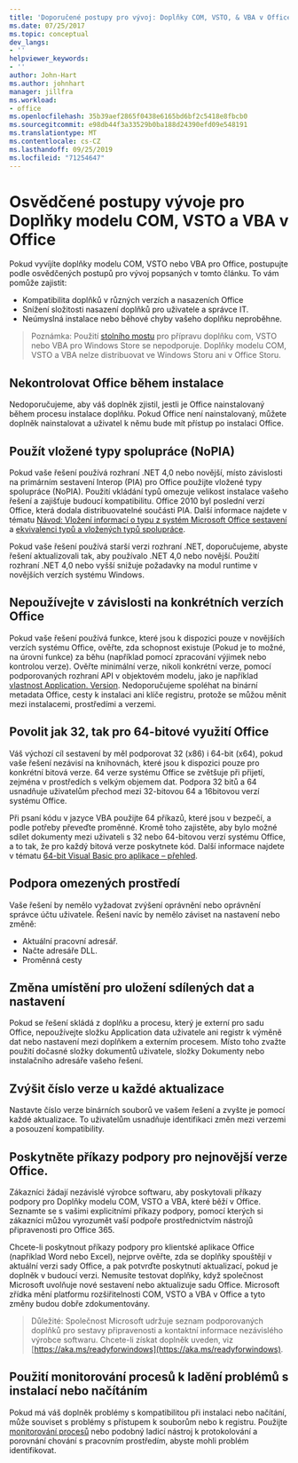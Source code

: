 ```yaml
---
title: 'Doporučené postupy pro vývoj: Doplňky COM, VSTO, & VBA v Office'
ms.date: 07/25/2017
ms.topic: conceptual
dev_langs:
- ''
helpviewer_keywords:
- ''
author: John-Hart
ms.author: johnhart
manager: jillfra
ms.workload:
- office
ms.openlocfilehash: 35b39aef2865f0438e6165bd6bf2c5418e8fbcb0
ms.sourcegitcommit: e98db44f3a33529b0ba188d24390efd09e548191
ms.translationtype: MT
ms.contentlocale: cs-CZ
ms.lasthandoff: 09/25/2019
ms.locfileid: "71254647"
---
```

# <a name="development-best-practices-for-com-vsto-and-vba-add-ins-in-office"></a>Osvědčené postupy vývoje pro Doplňky modelu COM, VSTO a VBA v Office
  Pokud vyvíjíte doplňky modelu COM, VSTO nebo VBA pro Office, postupujte podle osvědčených postupů pro vývoj popsaných v tomto článku.   To vám pomůže zajistit:

- Kompatibilita doplňků v různých verzích a nasazeních Office
- Snížení složitosti nasazení doplňků pro uživatele a správce IT.
- Neúmyslná instalace nebo běhové chyby vašeho doplňku neproběhne.

>Poznámka: Použití [stolního mostu](/windows/uwp/porting/desktop-to-uwp-root) pro přípravu doplňku com, VSTO nebo VBA pro Windows Store se nepodporuje. Doplňky modelu COM, VSTO a VBA nelze distribuovat ve Windows Storu ani v Office Storu.

## <a name="do-not-check-for-office-during-installation"></a>Nekontrolovat Office během instalace
 Nedoporučujeme, aby váš doplněk zjistil, jestli je Office nainstalovaný během procesu instalace doplňku. Pokud Office není nainstalovaný, můžete doplněk nainstalovat a uživatel k němu bude mít přístup po instalaci Office.

## <a name="use-embedded-interop-types-nopia"></a>Použít vložené typy spolupráce (NoPIA)
Pokud vaše řešení používá rozhraní .NET 4,0 nebo novější, místo závislosti na primárním sestavení Interop (PIA) pro Office použijte vložené typy spolupráce (NoPIA). Použití vkládání typů omezuje velikost instalace vašeho řešení a zajišťuje budoucí kompatibilitu. Office 2010 byl poslední verzí Office, která dodala distribuovatelné součásti PIA. Další informace najdete v tématu [Návod: Vložení informací o typu z systém Microsoft Office sestavení](https://msdn.microsoft.com/library/ee317478.aspx) a [ekvivalenci typů a vložených typů spolupráce](/windows/uwp/porting/desktop-to-uwp-root).

Pokud vaše řešení používá starší verzi rozhraní .NET, doporučujeme, abyste řešení aktualizovali tak, aby používalo .NET 4,0 nebo novější. Použití rozhraní .NET 4,0 nebo vyšší snižuje požadavky na modul runtime v novějších verzích systému Windows.

## <a name="avoid-depending-on-specific-office-versions"></a>Nepoužívejte v závislosti na konkrétních verzích Office
Pokud vaše řešení používá funkce, které jsou k dispozici pouze v novějších verzích systému Office, ověřte, zda schopnost existuje (Pokud je to možné, na úrovni funkce) za běhu (například pomocí zpracování výjimek nebo kontrolou verze). Ověřte minimální verze, nikoli konkrétní verze, pomocí podporovaných rozhraní API v objektovém modelu, jako je například [vlastnost Application. Version](<xref:Microsoft.Office.Interop.Excel._Application.Version%2A>). Nedoporučujeme spoléhat na binární metadata Office, cesty k instalaci ani klíče registru, protože se můžou měnit mezi instalacemi, prostředími a verzemi.

## <a name="enable-both-32-bit-and-64-bit-office-usage"></a>Povolit jak 32, tak pro 64-bitové využití Office
Váš výchozí cíl sestavení by měl podporovat 32 (x86) i 64-bit (x64), pokud vaše řešení nezávisí na knihovnách, které jsou k dispozici pouze pro konkrétní bitová verze. 64 verze systému Office se zvětšuje při přijetí, zejména v prostředích s velkým objemem dat. Podpora 32 bitů a 64 usnadňuje uživatelům přechod mezi 32-bitovou 64 a 16bitovou verzí systému Office.

Při psaní kódu v jazyce VBA použijte 64 příkazů, které jsou v bezpečí, a podle potřeby převeďte proměnné. Kromě toho zajistěte, aby bylo možné sdílet dokumenty mezi uživateli s 32 nebo 64-bitovou verzí systému Office, a to tak, že pro každý bitová verze poskytnete kód. Další informace najdete v tématu [64-bit Visual Basic pro aplikace – přehled](/office/vba/Language/Concepts/Getting-Started/64-bit-visual-basic-for-applications-overview).

## <a name="support-restricted-environments"></a>Podpora omezených prostředí
Vaše řešení by nemělo vyžadovat zvýšení oprávnění nebo oprávnění správce účtu uživatele. Řešení navíc by nemělo záviset na nastavení nebo změně:

- Aktuální pracovní adresář.
- Načte adresáře DLL.
- Proměnná cesty

## <a name="change-the-save-location-of-shared-data-and-settings"></a>Změna umístění pro uložení sdílených dat a nastavení
Pokud se řešení skládá z doplňku a procesu, který je externí pro sadu Office, nepoužívejte složku Application data uživatele ani registr k výměně dat nebo nastavení mezi doplňkem a externím procesem. Místo toho zvažte použití dočasné složky dokumentů uživatele, složky Dokumenty nebo instalačního adresáře vašeho řešení.

## <a name="increment-the-version-number-with-each-update"></a>Zvýšit číslo verze u každé aktualizace
Nastavte číslo verze binárních souborů ve vašem řešení a zvyšte je pomocí každé aktualizace. To uživatelům usnadňuje identifikaci změn mezi verzemi a posouzení kompatibility.

## <a name="provide-support-statements-for-the-latest-versions-of-office"></a>Poskytněte příkazy podpory pro nejnovější verze Office.
Zákazníci žádají nezávislé výrobce softwaru, aby poskytovali příkazy podpory pro Doplňky modelu COM, VSTO a VBA, které běží v Office. Seznamte se s vašimi explicitními příkazy podpory, pomocí kterých si zákazníci můžou vyrozumět vaší podpoře prostřednictvím nástrojů připravenosti pro Office 365.

Chcete-li poskytnout příkazy podpory pro klientské aplikace Office (například Word nebo Excel), nejprve ověřte, zda se doplňky spouštějí v aktuální verzi sady Office, a pak potvrďte poskytnutí aktualizací, pokud je doplněk v budoucí verzi. Nemusíte testovat doplňky, když společnost Microsoft uvolňuje nové sestavení nebo aktualizuje sadu Office. Microsoft zřídka mění platformu rozšiřitelnosti COM, VSTO a VBA v Office a tyto změny budou dobře zdokumentovány.

>Důležité: Společnost Microsoft udržuje seznam podporovaných doplňků pro sestavy připravenosti a kontaktní informace nezávislého výrobce softwaru. Chcete-li získat doplněk uveden, viz [https://aka.ms/readyforwindows](https://aka.ms/readyforwindows).

## <a name="use-process-monitor-to-help-debug-installation-or-loading-issues"></a>Použití monitorování procesů k ladění problémů s instalací nebo načítáním
Pokud má váš doplněk problémy s kompatibilitou při instalaci nebo načítání, může souviset s problémy s přístupem k souborům nebo k registru. Použijte [monitorování procesů](/sysinternals/downloads/procmon) nebo podobný ladicí nástroj k protokolování a porovnání chování s pracovním prostředím, abyste mohli problém identifikovat.
